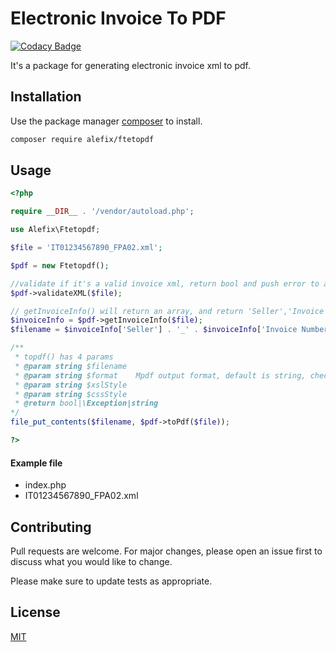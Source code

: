 # Electronic Invoice To PDF

[![Codacy Badge](https://api.codacy.com/project/badge/Grade/00af30382345413dbe6abde5cba06765)](https://app.codacy.com/app/hirale/ftetopdf?utm_source=github.com&utm_medium=referral&utm_content=hirale/ftetopdf&utm_campaign=Badge_Grade_Settings)

It's a package for generating electronic invoice xml to pdf.

## Installation

Use the package manager [composer](https://getcomposer.org/download/) to install.

```bash
composer require alefix/ftetopdf
```

## Usage

```php
<?php

require __DIR__ . '/vendor/autoload.php';

use Alefix\Ftetopdf;

$file = 'IT01234567890_FPA02.xml';

$pdf = new Ftetopdf();

//validate if it's a valid invoice xml, return bool and push error to array $pdf->errors
$pdf->validateXML($file);

// getInvoiceInfo() will return an array, and return 'Seller','Invoice Number','Vat Number'
$invoiceInfo = $pdf->getInvoiceInfo($file);
$filename = $invoiceInfo['Seller'] . '_' . $invoiceInfo['Invoice Number'] . '.pdf';

/**
 * topdf() has 4 params
 * @param string $filename
 * @param string $format    Mpdf output format, default is string, check mpdf output() for details
 * @param string $xslStyle
 * @param string $cssStyle
 * @return bool|\Exception|string
*/
file_put_contents($filename, $pdf->toPdf($file));

?>

```
#### Example file
- index.php
- IT01234567890_FPA02.xml


## Contributing
Pull requests are welcome. For major changes, please open an issue first to discuss what you would like to change.

Please make sure to update tests as appropriate.

## License
[MIT](https://choosealicense.com/licenses/mit/)
